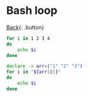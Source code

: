 # Bash loop

[Back](../../index.md#bash){: .button}

```bash
for i in 1 2 3 4
do
    echo $i
done

declare -a arr=("1" "2" "3")
for i in "${arr[@]}"
do
    echo $i
done
```

